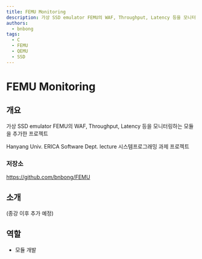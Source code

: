```yaml
---
title: FEMU Monitoring
description: 가상 SSD emulator FEMU의 WAF, Throughput, Latency 등을 모니터링하는 모듈을 추가한 프로젝트
authors:
  - bnbong
tags:
  - C
  - FEMU
  - QEMU
  - SSD
---
```


# FEMU Monitoring

## 개요

가상 SSD emulator FEMU의 WAF, Throughput, Latency 등을 모니터링하는 모듈을 추가한 프로젝트

Hanyang Univ. ERICA Software Dept. lecture 시스템프로그래밍 과제 프로젝트

### 저장소

<https://github.com/bnbong/FEMU>

## 소개

(종강 이후 추가 예정)

## 역할

- 모듈 개발
